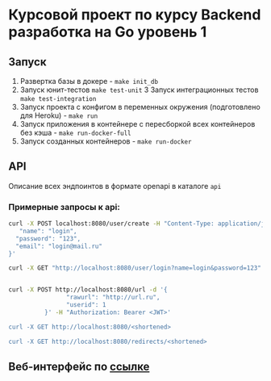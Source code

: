 # Курсовой проект по курсу Backend разработка на Go уровень 1

## Запуск
1. Развертка базы в докере - `make init_db`
2. Запуск юнит-тестов `make test-unit`
3 Запуск интеграционных тестов  ` make test-integration `
4. Запуск проекта с конфигом в переменных окружения (подготовлено для Heroku) - `make run`
5. Запуск приложения в контейнере c пересборкой всех контейнеров без кэша - `make run-docker-full`
6. Запуск созданных контейнеров - `make run-docker`


## API
Описание всех эндпоинтов в формате openapi в каталоге `api`

### Примерные запросы к api:

```bash
curl -X POST localhost:8080/user/create -H "Content-Type: application/json" -d '{
   "name": "login",
  "password": "123",
  "email": "login@mail.ru"
}'

curl -X GET "http://localhost:8080/user/login?name=login&password=123"


curl -X POST http://localhost:8080/url -d '{
                "rawurl": "http://url.ru",    
                "userid": 1
          }' -H "Authorization: Bearer <JWT>'

curl -X GET http://localhost:8080/<shortened>

curl -X GET http://localhost:8080/redirects/<shortened>
```

## Веб-интерфейс по [ссылке](https://shrtnergb.herokuapp.com/web/generate) 
